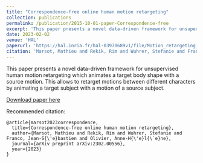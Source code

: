 ```yaml
---
title: "Correspondence-free online human motion retargeting"
collection: publications
permalink: /publication/2015-10-01-paper-Correspondence-free
excerpt: 'This paper presents a novel data-driven framework for unsupervised human motion retargeting which animates a target body shape with a source motion. This allows to retarget motions between different characters by animating a target subject with a motion of a source subject.'
date: 2023-02-02
venue: 'HAL'
paperurl: 'https://hal.inria.fr/hal-03970689v1/file/Motion_retargeting_CVPR_2023.pdf'
citation: 'Marsot, Mathieu and Rekik, Rim and Wuhrer, Stefanie and Franco, Jean-Sébastien and Olivier, Anne-Hélène. (2023). &quot;Correspondence-free online human motion retargeting.&quot; <i>Journal 1</i>. 1(3).'
---
```

This paper presents a novel data-driven framework for unsupervised human motion retargeting which animates a target body shape with a source motion. This allows to retarget motions between different characters by animating a target subject with a motion of a source subject.

[Download paper here](https://hal.inria.fr/hal-03970689v1/file/Motion_retargeting_CVPR_2023.pdf)

Recommended citation: 
```
@article{marsot2023correspondence,
  title={Correspondence-free online human motion retargeting},
  author={Marsot, Mathieu and Rekik, Rim and Wuhrer, Stefanie and Franco, Jean-S{\'e}bastien and Olivier, Anne-H{\'e}l{\`e}ne},
  journal={arXiv preprint arXiv:2302.00556},
  year={2023}
}
```
